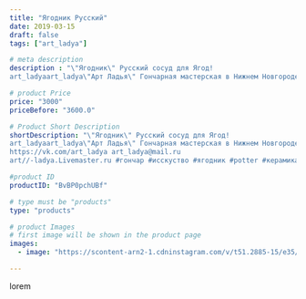 ```yaml
---
title: "Ягодник Русский"
date: 2019-03-15
draft: false
tags: ["art_ladya"]

# meta description
description : "\"Ягодник\" Русский сосуд для Ягод! 
art_ladyaart_ladya\"Арт Ладья\" Гончарная мастерская в Нижнем Новгороде. Изготовление керамики и мастер//-классы по обучени"

# product Price
price: "3000"
priceBefore: "3600.0"

# Product Short Description
shortDescription: "\"Ягодник\" Русский сосуд для Ягод! 
art_ladyaart_ladya\"Арт Ладья\" Гончарная мастерская в Нижнем Новгороде. Изготовление керамики и мастер//-классы по обучению. 
https://vk.com/art_ladya art_ladya@mail.ru 
art//-ladya.Livemaster.ru #гончар #исскуство #ягодник #potter #керамикадляинтерьера #керамикаручнаяработа #гончарнаямастерская #керамиканазаказ #handmade #посудаизглины #керамика #гончарнаяпосуда #эксклюзивнаякерамика #painter #dishes #berries #ceramicar #jug #claygoods #restaurant #earthenware #ceramic #design #ceramicart #decanter #лето #clay #кувшин #авторскаякерамика #малина"

#product ID
productID: "BvBP0pchUBf"

# type must be "products"
type: "products"

# product Images
# first image will be shown in the product page
images:
  - image: "https://scontent-arn2-1.cdninstagram.com/v/t51.2885-15/e35/54512071_167351964254956_8467545162676760545_n.jpg?tp=1&_nc_ht=scontent-arn2-1.cdninstagram.com&_nc_cat=104&_nc_ohc=ZA8WihDod84AX-nWcza&ccb=7-4&oh=67b37d230c73147c34e9fe71e4a23de3&oe=6084D473&_nc_sid=86f79a&ig_cache_key=MTk5OTk0OTI5ODE0MTU3NzMxMQ%3D%3D.2-ccb7-4"

---
```

lorem
